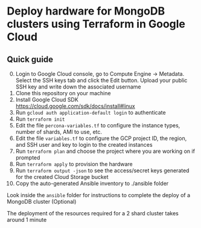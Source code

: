 # Deploy hardware for MongoDB clusters using Terraform in Google Cloud
## Quick guide
0. Login to Google Cloud console, go to Compute Engine -> Metadata. Select the SSH keys tab and click the Edit button. Upload your public SSH key and write down the associated username
1. Clone this repository on your machine
2. Install Google Cloud SDK https://cloud.google.com/sdk/docs/install#linux
3. Run `gcloud auth application-default login` to authenticate
4. Run `terraform init`
5. Edit the file `percona-variables.tf` to configure the instance types, number of shards, AMI to use, etc.
6. Edit the file `variables.tf` to configure the GCP project ID, the region, and SSH user and key to login to the created instances
7. Run `terraform plan` and choose the project where you are working on if prompted
8. Run `terraform apply` to provision the hardware
9. Run `terraform output -json` to see the access/secret keys generated for the created Cloud Storage bucket 
10. Copy the auto-generated Ansible inventory to ./ansible folder

Look inside the `ansible` folder for instructions to complete the deploy of a MongoDB cluster (Optional)

The deployment of the resources required for a 2 shard cluster takes around 1 minute
